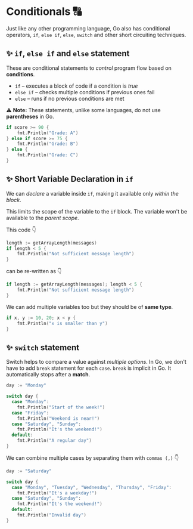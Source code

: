 # Conditionals 🔠 
Just like any other programming language, Go also has conditional operators, `if`, `else if`, `else`, `switch` and other short circuiting techniques.


## :sparkles: `if`, `else if` and `else` statement
These are conditional statements to _control_ program flow based on **conditions**.

- `if` – executes a block of code if a condition is _true_
- `else if` – checks multiple conditions if previous ones fail
- `else` – runs if no previous conditions are met

:warning: **Note:** These statements, unlike some languages, do not use **parentheses** in Go.

```go
if score >= 90 {
    fmt.Println("Grade: A")
} else if score >= 75 {
    fmt.Println("Grade: B")
} else {
    fmt.Println("Grade: C")
}
```

## :sparkles:  Short Variable Declaration in `if`
We can _declare_ a variable inside `if`, making it available only _within the block_. 

This limits the scope of the variable to the `if` block. The variable won't be available to the _parent scope_.

This code :point_down:

```go
length := getArrayLength(messages)
if length < 5 {
    fmt.Println("Not sufficient message length")
}
```

can be re-written as :point_down:

```go
if length := getArrayLength(messages); length < 5 {
    fmt.Println("Not sufficient message length")
}
```
We can add multiple variables too but they should be of **same type**.

```go
if x, y := 10, 20; x < y {
    fmt.Println("x is smaller than y")
}
```

## :sparkles: `switch` statement
Switch helps to compare a value against _multiple options_. In Go, we don't have to add `break` statement for each `case`. `break` is implicit in Go. It automatically stops after a **match**.

```go
day := "Monday"

switch day {
  case "Monday":
    fmt.Println("Start of the week!")
  case "Friday":
    fmt.Println("Weekend is near!")
  case "Saturday", "Sunday":
    fmt.Println("It's the weekend!")
  default:
    fmt.Println("A regular day")
}
```

We can combine multiple cases by separating them with `commas (,)` :point_down:

```go
day := "Saturday"

switch day {
  case "Monday", "Tuesday", "Wednesday", "Thursday", "Friday":
    fmt.Println("It's a weekday!")
  case "Saturday", "Sunday":
    fmt.Println("It's the weekend!")
  default:
    fmt.Println("Invalid day")
}
```